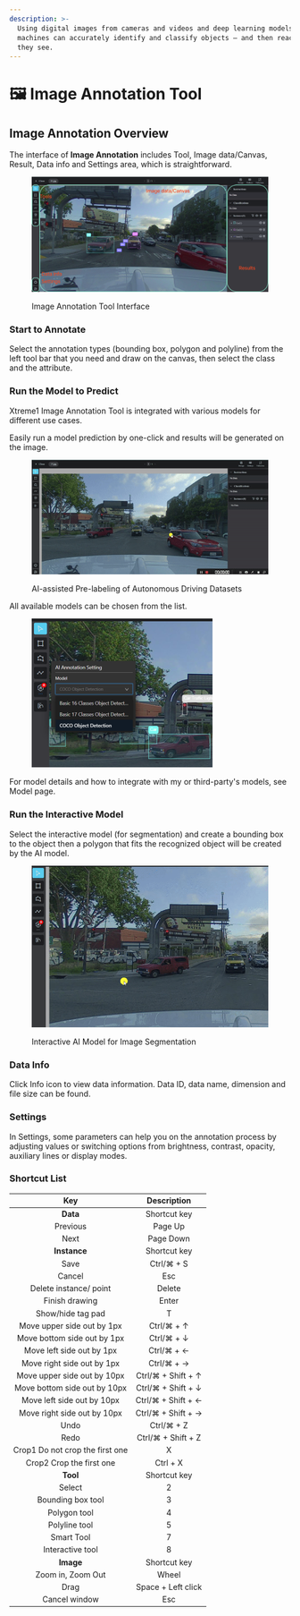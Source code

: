```yaml
---
description: >-
  Using digital images from cameras and videos and deep learning models,
  machines can accurately identify and classify objects — and then react to what
  they see.
---
```


# 🖼 Image Annotation Tool

## Image Annotation Overview

The interface of **Image Annotation** includes Tool, Image data/Canvas, Result, Data info and Settings area, which is straightforward.

<figure><img src="../.gitbook/assets/2dannotation.png" alt=""><figcaption><p>Image Annotation Tool Interface</p></figcaption></figure>

### Start to Annotate

Select the annotation types (bounding box, polygon and polyline) from the left tool bar that you need and draw on the canvas, then select the class and the attribute.

### Run the Model to Predict

Xtreme1 Image Annotation Tool is integrated with various models for different use cases.

Easily run a model prediction by one-click and results will be generated on the image.

<figure><img src="../.gitbook/assets/2dmodel.gif" alt=""><figcaption><p>AI-assisted Pre-labeling of Autonomous Driving Datasets</p></figcaption></figure>

All available models can be chosen from the list.

<figure><img src="../.gitbook/assets/modelset_ss.png" alt=""><figcaption></figcaption></figure>

For model details and how to integrate with my or third-party's models, see Model page.

### Run the Interactive Model

Select the interactive model (for segmentation) and create a bounding box to the object then a polygon that fits the recognized object will be created by the AI model.

<figure><img src="../.gitbook/assets/interactive.gif" alt=""><figcaption><p>Interactive AI Model for Image Segmentation</p></figcaption></figure>

### Data Info

Click Info icon to view data information. Data ID, data name, dimension and file size can be found.

### Settings

In Settings, some parameters can help you on the annotation process by adjusting values or switching options from brightness, contrast, opacity, auxiliary lines or display modes.

### Shortcut List

|               Key               |     Description    |
| :-----------------------------: | :----------------: |
|             **Data**            |    Shortcut key    |
|             Previous            |       Page Up      |
|               Next              |      Page Down     |
|           **Instance**          |    Shortcut key    |
|               Save              |     Ctrl/⌘ + S     |
|              Cancel             |         Esc        |
|      Delete instance/ point     |       Delete       |
|          Finish drawing         |        Enter       |
|        Show/hide tag pad        |          T         |
|    Move upper side out by 1px   |     Ctrl/⌘ + ↑     |
|   Move bottom side out by 1px   |     Ctrl/⌘ + ↓     |
|    Move left side out by 1px    |     Ctrl/⌘ + ←     |
|    Move right side out by 1px   |     Ctrl/⌘ + →     |
|   Move upper side out by 10px   | Ctrl/⌘ + Shift + ↑ |
|   Move bottom side out by 10px  | Ctrl/⌘ + Shift + ↓ |
|    Move left side out by 10px   | Ctrl/⌘ + Shift + ← |
|   Move right side out by 10px   | Ctrl/⌘ + Shift + → |
|               Undo              |     Ctrl/⌘ + Z     |
|               Redo              | Ctrl/⌘ + Shift + Z |
| Crop1 Do not crop the first one |          X         |
|     Crop2 Crop the first one    |      Ctrl + X      |
|             **Tool**            |    Shortcut key    |
|              Select             |          2         |
|        Bounding box tool        |          3         |
|           Polygon tool          |          4         |
|          Polyline tool          |          5         |
|            Smart Tool           |          7         |
|         Interactive tool        |          8         |
|            **Image**            |    Shortcut key    |
|        Zoom in, Zoom Out        |        Wheel       |
|               Drag              | Space + Left click |
|          Cancel window          |         Esc        |















